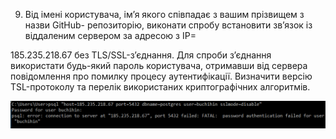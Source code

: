 9. Від імені користувача, ім’я якого співпадає з вашим прізвищем з назви GitHub-
репозиторію, виконати спробу встановити зв’язок із віддаленим сервером за адресою з IP=

185.235.218.67 без TLS/SSL-з’єднання. Для спроби з’єднання використати будь-який пароль
користувача, отримавши від сервера повідомлення про помилку процесу аутентифікації.
Визначити версію TSL-протоколу та перелік використаних криптографічних алгоритмів.



![alt-text](https://github.com/oleksandrblazhko/ai-191-buchihin/blob/laboratory-work-7/Laboratory-Work-9/images/9.png)
